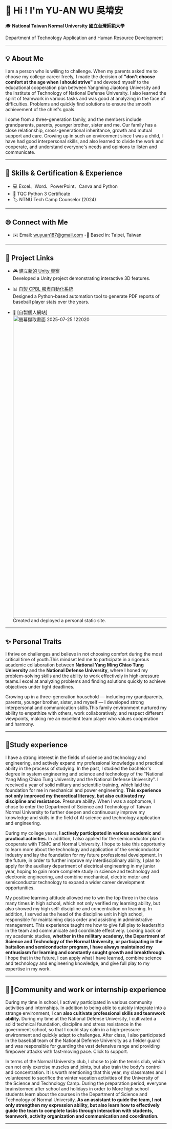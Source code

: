 # 👋 Hi ! I'm YU-AN WU 吳堉安

🎓 **National Taiwan Normal University** **國立台灣師範大學** 

Department of Technology Application and Human Resource Development

---

## 💡 About Me

I am a person who is willing to challenge. When my parents asked me to choose my college career freely, I made the decision of  **"don't choose comfort at the age when I should strive"** and devoted myself to the educational cooperation plan between Yangming Jiaotong University and the Institute of Technology of National Defense University. I also learned the spirit of teamwork in various tasks and was good at analyzing in the face of difficulties. Problems and quickly find solutions to ensure the smooth achievement of the chief's goals.

I come from a three-generation family, and the members include grandparents, parents, younger brother, sister and me. Our family has a close relationship, cross-generational inheritance, growth and mutual support and care. Growing up in such an environment since I was a child, I have had good interpersonal skills, and also learned to divide the work and cooperate, and understand everyone's needs and opinions to listen and communicate.


---

## 🧠 Skills & Certification & Experience

- 💻 Excel、Word、PowerPoint、Canva and Python  
- 📜 TQC Python 3 Certificate
- 🏷️ NTNU Tech Camp Counselor (2024)
---

## 🌐 Connect with Me

- ✉️ Email: wuyuan187@gmail.com
-📍 Based in: Taipei, Taiwan

---

## 📁 Project Links

- 🎮 [建立新的 Unity 專案](https://github.com/Morris-Wu/Unity-NTNU)  
  Developed a Unity project demonstrating interactive 3D features.

- 📊 [自製 CPBL 報表自動化系統](https://github.com/Morris-Wu/Data)  
  Designed a Python-based automation tool to generate PDF reports of baseball player stats over the years.

- 📝 [自製個人網站]<img width="1893" height="940" alt="螢幕擷取畫面 2025-07-25 122020" src="https://github.com/user-attachments/assets/83009ed7-4517-4d0b-b20d-b34ad089fe81" />  
  Created and deployed a personal static site.

---

## ✨ Personal Traits

I thrive on challenges and believe in not choosing comfort during the most critical time of youth.This mindset led me to participate in a rigorous academic collaboration between **National Yang Ming Chiao Tung University** and the **National Defense University**, where I honed my problem-solving skills and the ability to work effectively in high-pressure teams.I excel at analyzing problems and finding solutions quickly to achieve objectives under tight deadlines.

Growing up in a three-generation household — including my grandparents, parents, younger brother, sister, and myself — I developed strong interpersonal and communication skills.This family environment nurtured my ability to empathize with others, work collaboratively, and respect different viewpoints, making me an excellent team player who values cooperation and harmony.

---

## 🌱Study experience

I have a strong interest in the fields of science and technology and engineering, and actively expand my professional knowledge and practical ability in the process of studying. In the past, I studied the bachelor's degree in system engineering and science and technology of the "National Yang Ming Chiao Tung University and the National Defense University". I received a year of solid military and scientific training, which laid the foundation for me in mechanical and power engineering. **This experience not only improved my theoretical literacy, but also cultivated my discipline and resistance.** Pressure ability. When I was a sophomore, I chose to enter the Department of Science and Technology of Taiwan Normal University to further deepen and continuously improve my knowledge and skills in the field of AI science and technology application and engineering.

During my college years, **I actively participated in various academic and practical activities**. In addition, I also applied for the semiconductor plan to cooperate with TSMC and Normal University. I hope to take this opportunity to learn more about the technology and application of the semiconductor industry and lay the foundation for my future professional development. In the future, in order to further improve my interdisciplinary ability, I plan to apply for the auxiliary department of electrical engineering in my junior year, hoping to gain more complete study in science and technology and electronic engineering, and combine mechanical, electric motor and semiconductor technology to expand a wider career development opportunities.

My positive learning attitude allowed me to win the top three in the class many times in high school, which not only verified my learning ability, but also showed my high self-discipline and concentration on learning. In addition, I served as the head of the discipline unit in high school, responsible for maintaining class order and assisting in administrative management. This experience taught me how to give full play to leadership in the team and communicate and coordinate effectively. Looking back on my academic studies, **whether in the military academy, the Department of Science and Technology of the Normal University, or participating in the battalion and semiconductor program, I have always maintained my enthusiasm for learning and constantly sought growth and breakthrough.**   I hope that in the future, I can apply what I have learned, combine science and technology and engineering knowledge, and give full play to my expertise in my work.

---

## 🧑‍💻Community and work or internship experience

During my time in school, I actively participated in various community activities and internships. In addition to being able to quickly integrate into a strange environment, I can **also cultivate professional skills and teamwork ability.** During my time at the National Defense University, I cultivated a solid technical foundation, discipline and stress resistance in the government school, so that I could stay calm in a high-pressure environment and quickly adapt to challenges. After class, I also participated in the baseball team of the National Defense University as a fielder guard and was responsible for guarding the vast defensive range and providing firepower attacks with fast-moving pace. Click to support.

In terms of the Normal University club, I chose to join the tennis club, which can not only exercise muscles and joints, but also train the body's control and concentration. It is worth mentioning that this year, my classmates and I volunteered to sacrifice the winter vacation activities of the University of the Science and Technology Camp. During the preparation period, everyone brainstormed after school and holidays in order to More high school students learn about the courses in the Department of Science and Technology of Normal University. **As an assistant to guide the team, I not only strengthen my expression ability, but also learn how to effectively guide the team to complete tasks through interaction with students, teamwork, activity organization and communication and coordination.**

---




  
